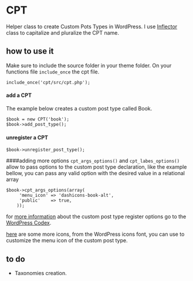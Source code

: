 # CPT
Helper class to create Custom Pots Types in WordPress. 
I use [Inflector][1] class to capitalize and pluralize the CPT name.

## <i class="icon-pencil"></i> how to use it
Make sure to include the source folder in your theme folder. On your functions file ```include_once``` the cpt file.
```
include_once('cpt/src/cpt.php');
```

#### add a CPT
The example below creates a custom post type called Book.

```
$book = new CPT('book');
$book->add_post_type();
```
#### unregister a CPT

```
$book->unregister_post_type();
```
####adding more options
```cpt_args_options()``` and ```cpt_labes_options()``` allow to pass options to the custom post type declaration, like the example bellow, you can pass any valid option with the desired value in a relational array
```
$book->cpt_args_options(array(
     'menu_icon' => 'dashicons-book-alt',
     'public'    => true,
    ));
```
for [more information][2] about  the custom post type register options go to the [WordPress Codex][3].

[here][4] are some more icons, from the WordPress icons font, you can use to customize the menu icon of the custom post type.
## <i class="icon-list"></i> to do
- Taxonomies creation.

[1]:https://github.com/medio/Inflector
[2]:https://codex.wordpress.org/Function_Reference/register_post_type
[3]:https://codex.wordpress.org/
[4]:https://developer.wordpress.org/resource/dashicons/
